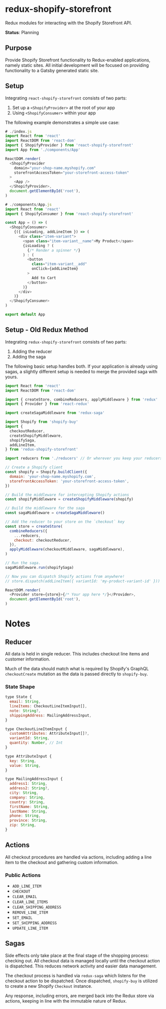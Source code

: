 # redux-shopify-storefront

Redux modules for interacting with the Shopify Storefront API.

**Status**: Planning

## Purpose

Provide Shopify Storefront functionality to Redux-enabled applications, namely
static sites. All initial development will be focused on providing
functionality to a Gatsby generated static site.

## Setup

Integrating `react-shopify-storefront` consists of two parts:

1.  Set up a `<ShopifyProvider>` at the root of your app
1.  Using `<ShopifyConsumer>` within your app

The following example demonstrates a simple use case:

```js
# ./index.js
import React from 'react'
import ReactDOM from 'react-dom'
import { ShopifyProvider } from 'react-shopify-storefront'
import App from './components/App'

ReactDOM.render(
  <ShopifyProvider
    domain="your-shop-name.myshopify.com"
    storefrontAccessToken="your-storefront-access-token"
  >
    <App />
  </ShopifyProvider>,
  document.getElementById('root'),
)
```

```js
# ./components/App.js
import React from 'react'
import { ShopifyConsumer } from 'react-shopify-storefront'

const App = () => (
  <ShopifyConsumer>
    {({ isLoading, addLineItem }) => (
      <div class="item-variant">
        <span class="item-variant__name">My Product</span>
        {isLoading ? (
          {/* Render a spinner */}
        ) : (
          <button
            class="item-variant__add"
            onClick={addLineItem}
          >
            Add to Cart
          </button>
        )}
      </div>
    )}
  </ShopifyConsumer>
)

export default App
```

## Setup - Old Redux Method

Integrating `redux-shopify-storefront` consists of two parts:

1.  Adding the reducer
2.  Adding the saga

The following basic setup handles both. If your application is already using
sagas, a slightly different setup is needed to merge the provided saga with
yours.

```js
import React from 'react'
import ReactDOM from 'react-dom'

import { createStore, combineReducers, applyMiddleware } from 'redux'
import { Provider } from 'react-redux'

import createSagaMiddleware from 'redux-saga'

import Shopify from 'shopify-buy'
import {
  checkoutReducer,
  createShopifyMiddleware,
  shopifySaga,
  addLineItem,
} from 'redux-shopify-storefront'

import reducers from './reducers' // Or wherever you keep your reducers

// Create a Shopify client
const shopify = Shopify.buildClient({
  domain: 'your-shop-name.myshopify.com',
  storefrontAccessToken: 'your-storefront-access-token',
})

// Build the middleware for intercepting Shopify actions
const shopifyMiddleware = createShopifyMiddleware(shopify)

// Build the middleware for the saga
const sagaMiddleware = createSagaMiddleware()

// Add the reducer to your store on the `checkout` key
const store = createStore(
  combineReducers({
    ...reducers,
    checkout: checkoutReducer,
  }),
  applyMiddleware(checkoutMiddleware, sagaMiddleware),
)

// Run the saga.
sagaMiddleware.run(shopifySaga)

// Now you can dispatch Shopify actions from anywhere!
// store.dispatch(addLineItem({ variantId: 'my-product-variant-id' }))

ReactDOM.render(
  <Provider store={store}>{/* Your app here */}</Provider>,
  document.getElementById('root'),
)
```

# Notes

## Reducer

All data is held in single reducer. This includes checkout line items and
customer information.

Much of the data should match what is required by Shopify's GraphQL
`checkoutCreate` mutation as the data is passed directly to `shopify-buy`.

### State Shape

```js
type State {
  email: String,
  lineItems: CheckoutLineItemInput[],
  note: String?,
  shippingAddress: MailingAddressInput,
}

type CheckoutLineItemInput {
  customAttributes: AttributeInput[]?,
  variantId: String,
  quantity: Number, // Int
}

type AttributeInput {
  key: String,
  value: String,
}

type MailingAddressInput {
  address1: String,
  address2: String?,
  city: String,
  company: String,
  country: String,
  firstName: String,
  lastName: String,
  phone: String,
  province: String,
  zip: String,
}
```

## Actions

All checkout procedures are handled via actions, including adding a line item
to the checkout and gathering custom information.

### Public Actions

* `ADD_LINE_ITEM`
* `CHECKOUT`
* `CLEAR_EMAIL`
* `CLEAR_LINE_ITEMS`
* `CLEAR_SHIPPING_ADDRESS`
* `REMOVE_LINE_ITEM`
* `SET_EMAIL`
* `SET_SHIPPING_ADDRESS`
* `UPDATE_LINE_ITEM`

## Sagas

Side effects only take place at the final stage of the shopping process:
checking out. All checkout data is managed locally until the checkout action is
dispatched. This reduces network activity and easier data management.

The checkout process is handled via `redux-saga` which listens for the checkout
action to be dispatched. Once dispatched, `shopify-buy` is utilized to create a
new Shopify `Checkout` instance.

Any response, including errors, are merged back into the Redux store via
actions, keeping in line with the immutable nature of Redux.
